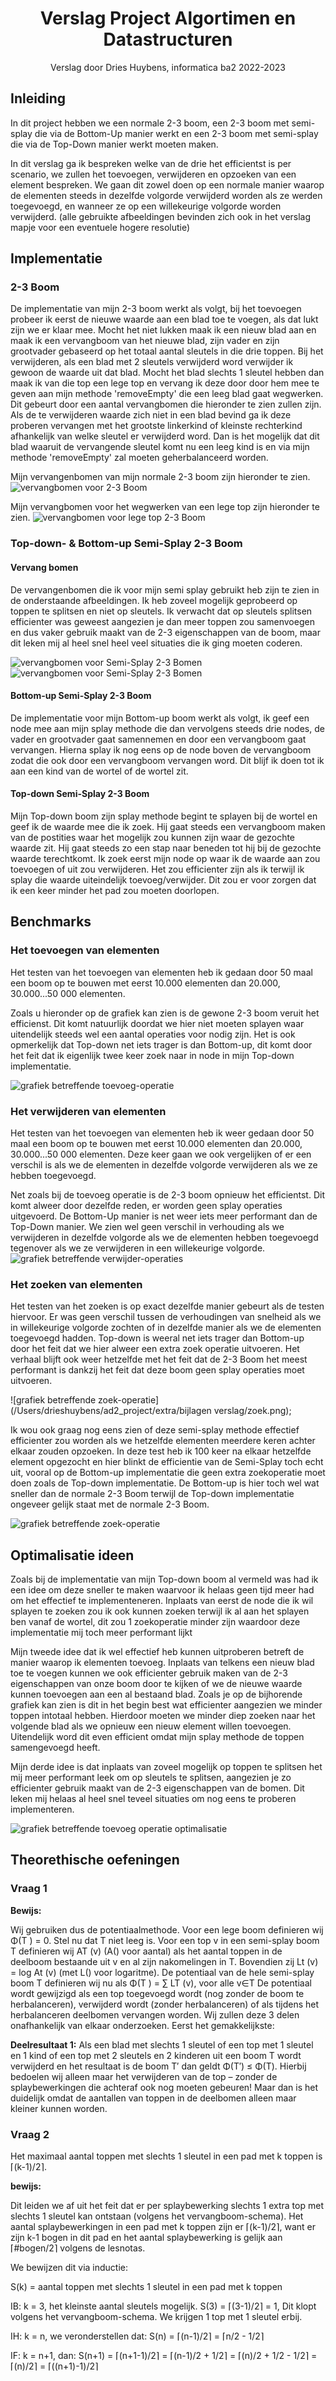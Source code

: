# <center>Verslag Project Algortimen en Datastructuren</center>

<center>Verslag door Dries Huybens, informatica ba2 2022-2023</center>

## Inleiding

In dit project hebben we een normale 2-3 boom, een 2-3 boom met semi-splay die via de Bottom-Up manier werkt en een 2-3 boom met semi-splay die via de Top-Down manier werkt moeten maken.

In dit verslag ga ik bespreken welke van de drie het efficientst is per scenario, we zullen het toevoegen, verwijderen en opzoeken van een element bespreken. We gaan dit zowel doen op een normale manier waarop de elementen steeds in dezelfde volgorde verwijderd worden als ze werden toegevoegd, en wanneer ze op een willekeurige volgorde worden verwijderd. (alle gebruikte afbeeldingen bevinden zich ook in het verslag mapje voor een eventuele hogere resolutie)


## Implementatie

### <strong>2-3 Boom</strong>

De implementatie van mijn 2-3 boom werkt als volgt, bij het toevoegen probeer ik eerst de nieuwe waarde aan een blad toe te voegen, als dat lukt zijn we er klaar mee. Mocht het niet lukken maak ik een nieuw blad aan en maak ik een vervangboom van het nieuwe blad, zijn vader en zijn grootvader gebaseerd op het totaal aantal sleutels in die drie toppen. Bij het verwijderen, als een blad met 2 sleutels verwijderd word verwijder ik gewoon de waarde uit dat blad. Mocht het blad slechts 1 sleutel hebben dan maak ik van die top een lege top en vervang ik deze door door hem mee te geven aan mijn methode 'removeEmpty' die een leeg blad gaat wegwerken. Dit gebeurt door een aantal vervangbomen die hieronder te zien zullen zijn. Als de te verwijderen waarde zich niet in een blad bevind ga ik deze proberen vervangen met het grootste linkerkind of kleinste rechterkind afhankelijk van welke sleutel er verwijderd word. Dan is het mogelijk dat dit blad waaruit de vervangende sleutel komt nu een leeg kind is en via mijn methode 'removeEmpty' zal moeten geherbalanceerd worden.

Mijn vervangenbomen van mijn normale 2-3 boom zijn hieronder te zien.
![vervangbomen voor 2-3 Boom](vervangbomen2-3.png)

Mijn vervangbomen voor het wegwerken van een lege top zijn hieronder te zien.
![vervangbomen voor lege top 2-3 Boom](vervangboomleeg.png)

<div style="page-break-after: always"></div>

### <strong>Top-down- & Bottom-up Semi-Splay 2-3 Boom</strong>

#### Vervang bomen

De vervangenbomen die ik voor mijn semi splay gebruikt heb zijn te zien in de onderstaande afbeeldingen. Ik heb zoveel mogelijk geprobeerd op toppen te splitsen en niet op sleutels. Ik verwacht dat op sleutels splitsen efficienter was geweest aangezien je dan meer toppen zou samenvoegen en dus vaker gebruik maakt van de 2-3 eigenschappen van de boom, maar dit leken mij al heel snel heel veel situaties die ik ging moeten coderen.

![vervangbomen voor Semi-Splay 2-3 Bomen](splay1.png)
![vervangbomen voor Semi-Splay 2-3 Bomen](splay2.png)

<div style="page-break-after: always"></div>

#### Bottom-up Semi-Splay 2-3 Boom

De implementatie voor mijn Bottom-up boom werkt als volgt, ik geef een node mee aan mijn splay methode die dan vervolgens steeds drie nodes, de vader en grootvader gaat samennemen en door een vervangboom gaat vervangen. Hierna splay ik nog eens op de node boven de vervangboom zodat die ook door een vervangboom vervangen word. Dit blijf ik doen tot ik aan een kind van de wortel of de wortel zit.

####  Top-down Semi-Splay 2-3 Boom

Mijn Top-down boom zijn splay methode begint te splayen bij de wortel en geef ik de waarde mee die ik zoek. Hij gaat steeds een vervangboom maken van de postities waar het mogelijk zou kunnen zijn waar de gezochte waarde zit. Hij gaat steeds zo een stap naar beneden tot hij bij de gezochte waarde terechtkomt. Ik zoek eerst mijn node op waar ik de waarde aan zou toevoegen of uit zou verwijderen. Het zou efficienter zijn als ik terwijl ik splay die waarde uiteindelijk toevoeg/verwijder. Dit zou er voor zorgen dat ik een keer minder het pad zou moeten doorlopen.


## Benchmarks

### <strong>Het toevoegen van elementen</strong>

Het testen van het toevoegen van elementen heb ik gedaan door 50 maal een boom op te bouwen met eerst 10.000 elementen dan 20.000, 30.000...50 000 elementen. 

Zoals u hieronder op de grafiek kan zien is de gewone 2-3 boom veruit het efficienst. Dit komt natuurlijk doordat we hier niet moeten splayen waar uitendelijk steeds wel een aantal operaties voor nodig zijn. Het is ook opmerkelijk dat Top-down net iets trager is dan Bottom-up, dit komt door het feit dat ik eigenlijk twee keer zoek naar in node in mijn Top-down implementatie.


![grafiek betreffende toevoeg-operatie](toevoeg.png)


### <strong>Het verwijderen van elementen</strong>

Het testen van het toevoegen van elementen heb ik weer gedaan door 50 maal een boom op te bouwen met eerst 10.000 elementen dan 20.000, 30.000...50 000 elementen. Deze keer gaan we ook vergelijken of er een verschil is als we de elementen in dezelfde volgorde verwijderen als we ze hebben toegevoegd.

Net zoals bij de toevoeg operatie is de 2-3 boom opnieuw het efficientst. Dit komt alweer door dezelfde reden, er worden geen splay operaties uitgevoerd. De Bottom-Up manier is net weer iets meer performant dan de Top-Down manier. We zien wel geen verschil in verhouding als we verwijderen in dezelfde volgorde als we de elementen hebben toegevoegd tegenover als we ze verwijderen in een willekeurige volgorde.
![grafiek betreffende verwijder-operaties](verwijderVergelijking.png)

### <strong>Het zoeken van elementen</strong>

Het testen van het zoeken is op exact dezelfde manier gebeurt als de testen hiervoor. Er was geen verschil tussen de verhoudingen van snelheid als we in willekeurige volgorde zochten of in dezelfde manier als we de elementen toegevoegd hadden. Top-down is weeral net iets trager dan Bottom-up door het feit dat we hier alweer een extra zoek operatie uitvoeren. Het verhaal blijft ook weer hetzelfde met het feit dat de 2-3 Boom het meest performant is dankzij het feit dat deze boom geen splay operaties moet uitvoeren.

![grafiek betreffende zoek-operatie](/Users/drieshuybens/ad2_project/extra/bijlagen verslag/zoek.png);

Ik wou ook graag nog eens zien of deze semi-splay methode effectief efficienter zou worden als we hetzelfde elementen meerdere keren achter elkaar zouden opzoeken. In deze test heb ik 100 keer na elkaar hetzelfde element opgezocht en hier blinkt de efficientie van de Semi-Splay toch echt uit, vooral op de Bottom-up implementatie die geen extra zoekoperatie moet doen zoals de Top-down implementatie. De Bottom-up is hier toch wel wat sneller dan de normale 2-3 Boom terwijl de Top-down implementatie ongeveer gelijk staat met de normale 2-3 Boom.


![grafiek betreffende zoek-operatie](zoekMeermaals.png)
<div style="page-break-after: always"></div>

## Optimalisatie ideen

Zoals bij de implementatie van mijn Top-down boom al vermeld was had ik een idee om deze sneller te maken waarvoor ik helaas geen tijd meer had om het effectief te implementeneren. Inplaats van eerst de node die ik wil splayen te zoeken zou ik ook kunnen zoeken terwijl ik al aan het splayen ben vanaf de wortel, dit zou 1 zoekoperatie minder zijn waardoor deze implementatie mij toch meer performant lijkt

Mijn tweede idee dat ik wel effectief heb kunnen uitproberen betreft de manier waarop ik elementen toevoeg. Inplaats van telkens een nieuw blad toe te voegen kunnen we ook efficienter gebruik maken van de 2-3 eigenschappen van onze boom door te kijken of we de nieuwe waarde kunnen toevoegen aan een al bestaand blad. Zoals je op de bijhorende grafiek kan zien is dit in het begin best wat efficienter aangezien we minder toppen intotaal hebben. Hierdoor moeten we minder diep zoeken naar het volgende blad als we opnieuw een nieuw element willen toevoegen. Uitendelijk word dit even efficient omdat mijn splay methode de toppen samengevoegd heeft.

Mijn derde idee is dat inplaats van zoveel mogelijk op toppen te splitsen het mij meer performant leek om op sleutels te splitsen, aangezien je zo efficienter gebruik maakt van de 2-3 eigenschappen van de bomen. Dit leken mij helaas al heel snel teveel situaties om nog eens te proberen implementeren.

![grafiek betreffende toevoeg operatie optimalisatie](addv1VsAddv2.png)

<div style="page-break-after: always"></div>

## Theorethische oefeningen


### <strong>Vraag 1</strong>

<strong>Bewijs:</strong> 

Wij gebruiken dus de potentiaalmethode. Voor een lege boom definieren wij Φ(T ) = 0. Stel nu dat T niet leeg is. Voor een top v in
een semi-splay boom T definieren wij AT (v) (A() voor aantal) als het aantal toppen in de deelboom bestaande uit v en al zijn nakomelingen in T. 
Bovendien zij Lt (v) = log At (v) (met L() voor logaritme). De potentiaal van de hele semi-splay boom T definieren wij nu als Φ(T ) = ∑ LT (v), voor alle v∈T
De potentiaal wordt gewijzigd als een top toegevoegd wordt (nog zonder de boom te herbalanceren), verwijderd wordt (zonder herbalanceren)
of als tijdens het herbalanceren deelbomen vervangen worden. Wij zullen deze 3 delen onafhankelijk van elkaar onderzoeken. Eerst het gemakkelijkste:

<strong>Deelresultaat 1:</strong> 
Als een blad met slechts 1 sleutel of een top met 1 sleutel en 1 kind of een top met 2 sleutels en 2 kinderen uit een boom T wordt verwijderd en het resultaat is de boom T′ dan geldt Φ(T′) ≤ Φ(T).
Hierbij bedoelen wij alleen maar het verwijderen van de top – zonder de splaybewerkingen die achteraf ook nog moeten gebeuren! Maar dan is het duidelijk omdat de aantallen van toppen in de deelbomen alleen maar kleiner kunnen worden.


### <strong>Vraag 2</strong>

Het maximaal aantal toppen met slechts 1 sleutel in een pad met k toppen is ⌈(k-1)/2⌉.

<strong>bewijs:</strong>

Dit leiden we af uit het feit dat er per splaybewerking slechts 1 extra top met slechts 1 sleutel kan ontstaan (volgens het vervangboom-schema). Het aantal splaybewerkingen in een pad met k toppen zijn er ⌈(k-1)/2⌉, want er zijn k-1 bogen in dit pad en het aantal splaybewerking is gelijk aan ⌈#bogen/2⌉ volgens de lesnotas.

We bewijzen dit via inductie:

S(k) = aantal toppen met slechts 1 sleutel in een pad met k toppen

IB: k = 3, het kleinste aantal sleutels mogelijk. 
    S(3) = ⌈(3-1)/2⌉ = 1, Dit klopt volgens het vervangboom-schema. We krijgen 1 top met 1 sleutel erbij.

IH: k = n, we veronderstellen dat:
    S(n) = ⌈(n-1)/2⌉ = ⌈n/2 - 1/2⌉

IF: k = n+1, dan:
    S(n+1) = ⌈(n+1-1)/2⌉ = ⌈(n-1)/2 + 1/2⌉ = ⌈(n)/2 + 1/2 - 1/2⌉ = ⌈(n)/2⌉ = ⌈((n+1)-1)/2⌉
